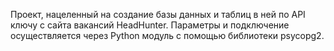 Проект, нацеленный на создание базы данных и таблиц в ней по API ключу с сайта вакансий HeadHunter.
Параметры и подключение осуществляется через Python модуль с помощью библиотеки psycopg2.
